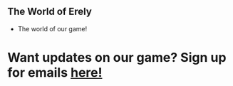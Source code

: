## The World of Erely 

- The world of our game! 
























# Want updates on our game? Sign up for emails [here!](http://127.0.0.1:4000/newsletter)